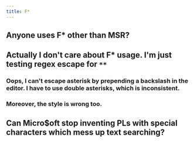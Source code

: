 ```yaml
---
title: F*
---
```


## Anyone uses F* other than MSR?
## Actually I don't care about F* usage. I'm just testing regex escape for `**`
### Oops, I can't escape asterisk by prepending a backslash in the editor. I have to use double asterisks, which is inconsistent.
### Moreover, the style is wrong too.
## Can Micro$oft stop inventing PLs with special characters which mess up text searching?
